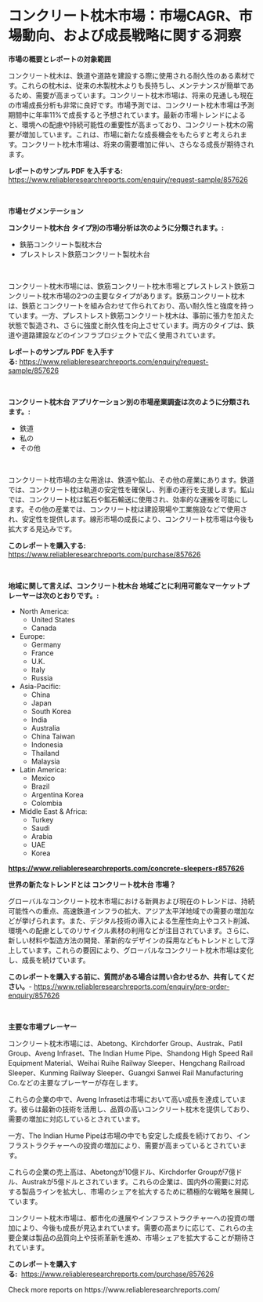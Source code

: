 <p><h1>コンクリート枕木市場：市場CAGR、市場動向、および成長戦略に関する洞察</h1></p><p><strong>市場の概要とレポートの対象範囲</strong></p>
<p><p>コンクリート枕木は、鉄道や道路を建設する際に使用される耐久性のある素材です。これらの枕木は、従来の木製枕木よりも長持ちし、メンテナンスが簡単であるため、需要が高まっています。コンクリート枕木市場は、将来の見通しも現在の市場成長分析も非常に良好です。市場予測では、コンクリート枕木市場は予測期間中に年率11%で成長すると予想されています。最新の市場トレンドによると、環境への配慮や持続可能性の重要性が高まっており、コンクリート枕木の需要が増加しています。これは、市場に新たな成長機会をもたらすと考えられます。コンクリート枕木市場は、将来の需要増加に伴い、さらなる成長が期待されます。</p></p>
<p><strong>レポートのサンプル PDF を入手する:</strong> <a href="https://www.reliableresearchreports.com/enquiry/request-sample/857626">https://www.reliableresearchreports.com/enquiry/request-sample/857626</a></p>
<p>&nbsp;</p>
<p><strong>市場セグメンテーション</strong></p>
<p><strong>コンクリート枕木台 タイプ別の市場分析は次のように分類されます。:</strong></p>
<p><ul><li>鉄筋コンクリート製枕木台</li><li>プレストレスト鉄筋コンクリート製枕木台</li></ul></p>
<p>&nbsp;</p>
<p><p>コンクリート枕木市場には、鉄筋コンクリート枕木市場とプレストレスト鉄筋コンクリート枕木市場の2つの主要なタイプがあります。鉄筋コンクリート枕木は、鉄筋とコンクリートを組み合わせて作られており、高い耐久性と強度を持っています。一方、プレストレスト鉄筋コンクリート枕木は、事前に張力を加えた状態で製造され、さらに強度と耐久性を向上させています。両方のタイプは、鉄道や道路建設などのインフラプロジェクトで広く使用されています。</p></p>
<p><strong>レポートのサンプル PDF を入手する:</strong>&nbsp;<a href="https://www.reliableresearchreports.com/enquiry/request-sample/857626">https://www.reliableresearchreports.com/enquiry/request-sample/857626</a></p>
<p>&nbsp;</p>
<p><strong> コンクリート枕木台 アプリケーション別の市場産業調査は次のように分類されます。:</strong></p>
<p><ul><li>鉄道</li><li>私の</li><li>その他</li></ul></p>
<p>&nbsp;</p>
<p><p>コンクリート枕市場の主な用途は、鉄道や鉱山、その他の産業にあります。鉄道では、コンクリート枕は軌道の安定性を確保し、列車の運行を支援します。鉱山では、コンクリート枕は鉱石や鉱石輸送に使用され、効率的な運搬を可能にします。その他の産業では、コンクリート枕は建設現場や工業施設などで使用され、安定性を提供します。線形市場の成長により、コンクリート枕市場は今後も拡大する見込みです。</p></p>
<p><strong>このレポートを購入する:</strong>&nbsp; <a href="https://www.reliableresearchreports.com/purchase/857626">https://www.reliableresearchreports.com/purchase/857626</a></p>
<p>&nbsp;</p>
<p><strong>地域に関して言えば、コンクリート枕木台 地域ごとに利用可能なマーケットプレーヤーは次のとおりです。:</strong></p>
<p><ul>
    <li>
        North America:
        <ul>
            <li>United States</li>
            <li>Canada</li>
        </ul>
    </li>
    <li>
        Europe:
        <ul>
            <li>Germany</li>
            <li>France</li>
            <li>U.K.</li>
            <li>Italy</li>
            <li>Russia</li>
        </ul>
    </li>
    <li>
        Asia-Pacific:
        <ul>
            <li>China</li>
            <li>Japan</li>
            <li>South Korea</li>
            <li>India</li>
            <li>Australia</li>
            <li>China Taiwan</li>
            <li>Indonesia</li>
            <li>Thailand</li>
            <li>Malaysia</li>
        </ul>
    </li>
    <li>
        Latin America:
        <ul>
            <li>Mexico</li>
            <li>Brazil</li>
            <li>Argentina Korea</li>
            <li>Colombia</li>
        </ul>
    </li>
    <li>
        Middle East & Africa:
        <ul>
            <li>Turkey</li>
            <li>Saudi</li>
            <li>Arabia</li>
            <li>UAE</li>
            <li>Korea</li>
        </ul>
    </li>
    </ul></p>
<p><strong><a href="https://www.reliableresearchreports.com/concrete-sleepers-r857626">https://www.reliableresearchreports.com/concrete-sleepers-r857626</a></strong>&nbsp;</p>
<p><strong>世界の新たなトレンドとは コンクリート枕木台 市場？</strong></p>
<p><p>グローバルなコンクリート枕木市場における新興および現在のトレンドは、持続可能性への重点、高速鉄道インフラの拡大、アジア太平洋地域での需要の増加などが挙げられます。また、デジタル技術の導入による生産性向上やコスト削減、環境への配慮としてのリサイクル素材の利用などが注目されています。さらに、新しい材料や製造方法の開発、革新的なデザインの採用などもトレンドとして浮上しています。これらの要因により、グローバルなコンクリート枕木市場は変化し、成長を続けています。</p></p>
<p><strong>このレポートを購入する前に、質問がある場合は問い合わせるか、共有してください。</strong>- <a href="https://www.reliableresearchreports.com/enquiry/pre-order-enquiry/857626">https://www.reliableresearchreports.com/enquiry/pre-order-enquiry/857626</a></p>
<p>&nbsp;</p>
<p><strong>主要な市場プレーヤー</strong></p>
<p><p>コンクリート枕木市場には、Abetong、Kirchdorfer Group、Austrak、Patil Group、Aveng Infraset、The Indian Hume Pipe、Shandong High Speed Rail Equipment Material、Weihai Ruihe Railway Sleeper、Hengchang Railroad Sleeper、Kunming Railway Sleeper、Guangxi Sanwei Rail Manufacturing Co.などの主要なプレーヤーが存在します。 </p><p>これらの企業の中で、Aveng Infrasetは市場において高い成長を達成しています。彼らは最新の技術を活用し、品質の高いコンクリート枕木を提供しており、需要の増加に対応しているとされています。 </p><p>一方、The Indian Hume Pipeは市場の中でも安定した成長を続けており、インフラストラクチャーへの投資の増加により、需要が高まっているとされています。 </p><p>これらの企業の売上高は、Abetongが10億ドル、Kirchdorfer Groupが7億ドル、Austrakが5億ドルとされています。これらの企業は、国内外の需要に対応する製品ラインを拡大し、市場のシェアを拡大するために積極的な戦略を展開しています。 </p><p>コンクリート枕木市場は、都市化の進展やインフラストラクチャーへの投資の増加により、今後も成長が見込まれています。需要の高まりに応じて、これらの主要企業は製品の品質向上や技術革新を進め、市場シェアを拡大することが期待されています。</p></p>
<p><strong>このレポートを購入する:</strong>&nbsp;&nbsp;<a href="https://www.reliableresearchreports.com/purchase/857626">https://www.reliableresearchreports.com/purchase/857626</a></p>
<p>Check more reports on https://www.reliableresearchreports.com/</p>